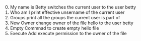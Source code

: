 0. My name is Betty
switches the current user to the user betty
1. Who am I
print effective unsername of the current user
2. Groups
print all the groups the current user is part of
3. New Owner 
change owner of the file hello to the user betty
4. Empty
Commnad to create empty hello file
5. Execute
Add execute permission to the owner of the file  
